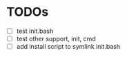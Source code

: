 # TODOs

- [ ] test init.bash
- [ ] test other support, init, cmd
- [ ] add install script to symlink init.bash
